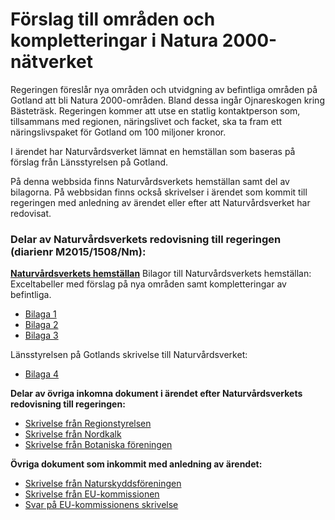 # Förslag till områden och kompletteringar i Natura 2000-nätverket

Regeringen föreslår nya områden och utvidgning av befintliga områden på Gotland att bli Natura 2000-områden. Bland dessa ingår Ojnareskogen kring Bästeträsk. Regeringen kommer att utse en statlig kontaktperson som, tillsammans med regionen, näringslivet och facket, ska ta fram ett näringslivspaket för Gotland om 100 miljoner kronor.

I ärendet har Naturvårdsverket lämnat en hemställan som baseras på förslag från Länsstyrelsen på Gotland.

På denna webbsida finns Naturvårdsverkets hemställan samt del av bilagorna. På webbsidan finns också skrivelser i ärendet som kommit till regeringen med anledning av ärendet eller efter att Naturvårdsverket har redovisat.

### Delar av Naturvårdsverkets redovisning till regeringen (diarienr M2015/1508/Nm):

[**Naturvårdsverkets hemställan**](~/link/f46416e6d0c04d1084771e6907af6ff0.aspx "Naturvårdsverkets hemställan")
Bilagor till Naturvårdsverkets hemställan:
Exceltabeller med förslag på nya områden samt kompletteringar av befintliga.

* [Bilaga 1](~/link/c6dde988c9da45ca9cf5a6ed5fd89ead.aspx "bilaga 1")
* [Bilaga 2](~/link/6b66ec0b74b7485bbca505e7b3ffdd34.aspx "bilaga 2")
* [Bilaga 3](~/link/7f945fddeb3a4beea476cd99207f850a.aspx "bilaga 3")

Länsstyrelsen på Gotlands skrivelse till Naturvårdsverket:

* [Bilaga 4](~/link/bb401f3bfdca459d909c55ea980c5649.aspx "bilaga 4")

**Delar av övriga inkomna dokument i ärendet efter Naturvårdsverkets redovisning till regeringen:**

* [Skrivelse från Regionstyrelsen](~/link/356b300839a8429b8b7affb0b0981a02.aspx "skr från regionstyrelsen")
* [Skrivelse från Nordkalk](~/link/27a29162080c4cf7b18b397fbeb74dec.aspx "skr från Nordkalk")
* [Skrivelse från Botaniska föreningen](~/link/ad29a6a5132148ce98c206883a245809.aspx "skr från Botaniska föreningen")

**Övriga dokument som inkommit med anledning av ärendet:**

* [Skrivelse från Naturskyddsföreningen](~/link/3fee5431048046e38f0b06f50514d5e4.aspx "skr från Naturskyddsföreningen")
* [Skrivelse från EU-kommissionen](~/link/77f4bda933be410fa439f40b34806c42.aspx "skr från EU-kommissionen")
* [Svar på EU-kommissionens skrivelse](~/link/181706694b3341ed9a053b34a5942b24.aspx "Regeringens svar till EU-kommissionen om kalkstensbrott på Gotland")
